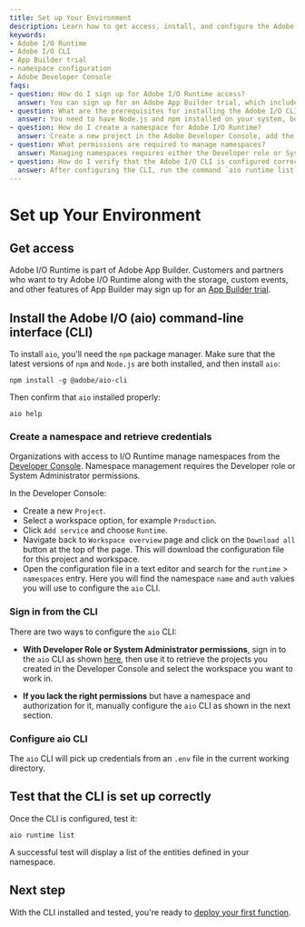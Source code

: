 ```yaml
---
title: Set up Your Environment
description: Learn how to get access, install, and configure the Adobe I/O CLI to start working with Adobe I/O Runtime and App Builder. This guide covers namespace creation, credential retrieval, and CLI testing.
keywords:
- Adobe I/O Runtime
- Adobe I/O CLI
- App Builder trial
- namespace configuration
- Adobe Developer Console
faqs:
- question: How do I sign up for Adobe I/O Runtime access?
  answer: You can sign up for an Adobe App Builder trial, which includes access to Adobe I/O Runtime, by registering through the Adobe Commerce business trial sign-up page.
- question: What are the prerequisites for installing the Adobe I/O CLI?
  answer: You need to have Node.js and npm installed on your system, both at their latest versions, before installing the Adobe I/O CLI via npm.
- question: How do I create a namespace for Adobe I/O Runtime?
  answer: Create a new project in the Adobe Developer Console, add the Runtime service, and download the configuration file that contains the namespace name and credentials.
- question: What permissions are required to manage namespaces?
  answer: Managing namespaces requires either the Developer role or System Administrator permissions within the organization’s Adobe Developer Console.
- question: How do I verify that the Adobe I/O CLI is configured correctly?
  answer: After configuring the CLI, run the command `aio runtime list` to display the entities in your namespace. A proper list indicates a correct setup.
---
```

# Set up Your Environment

## Get access

Adobe I/O Runtime is part of Adobe App Builder. Customers and partners who want to try Adobe I/O Runtime along with the storage, custom events, and other features of App Builder may sign up for an [App Builder trial](https://commerce.adobe.com/business-trial/sign-up?items%5B0%5D%5Bid%5D=649A1AF5CBC5467A25E84F2561274821&cli=headless_exl_banner_campaign&co=US&lang=en).

## Install the Adobe I/O (aio) command-line interface (CLI)

To install `aio`, you'll need the `npm` package manager. Make sure that the latest versions of `npm` and `Node.js` are both installed, and then install `aio`:

`npm install -g @adobe/aio-cli`

Then confirm that `aio` installed properly:

`aio help`

### Create a namespace and retrieve credentials

Organizations with access to I/O Runtime manage namespaces from the [Developer Console](https://developer.adobe.com/developer-console/). Namespace management requires the Developer role or System Administrator permissions.

In the Developer Console:

* Create a new `Project`.
* Select a workspace option, for example `Production`.
* Click `Add service` and choose `Runtime`.
* Navigate back to `Workspace overview` page and click on the `Download all` button at the top of the page. This will download the configuration file for this project and workspace.
* Open the configuration file in a text editor and search for the `runtime` > `namespaces` entry. Here you will find the namespace `name` and `auth` values you will use to configure the `aio` CLI. 

### Sign in from the CLI

There are two ways to configure the `aio` CLI:

* **With Developer Role or System Administrator permissions**, sign in to the `aio` CLI as shown [here](../app_builder_get_started/first-app.md#3-sign-in-from-the-CLI), then use it to retrieve the projects you created in the Developer Console and select the workspace you want to work in. 

* **If you lack the right permissions** but have a namespace and authorization for it, manually configure the `aio` CLI as shown in the next section.

### Configure aio CLI

The `aio` CLI will pick up credentials from an `.env` file in the current working directory.

## Test that the CLI is set up correctly

Once the CLI is configured, test it:

`aio runtime list`

A successful test will display a list of the entities defined in your namespace.

## Next step

With the CLI installed and tested, you're ready to [deploy your first function](deploy.md).
